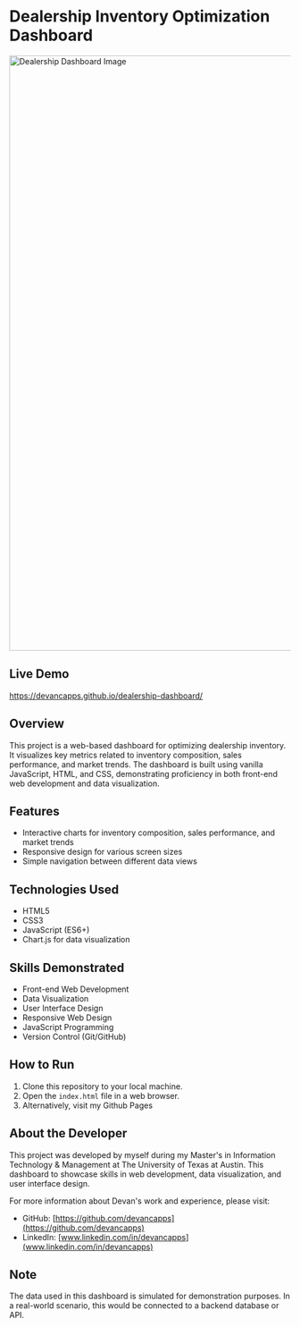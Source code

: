 # Dealership Inventory Optimization Dashboard

<img width="1065" alt="Dealership Dashboard Image" src="https://github.com/user-attachments/assets/ef6bffba-d694-4353-b50b-44ab45fc43db">


## Live Demo
https://devancapps.github.io/dealership-dashboard/

## Overview
This project is a web-based dashboard for optimizing dealership inventory. It visualizes key metrics related to inventory composition, sales performance, and market trends. The dashboard is built using vanilla JavaScript, HTML, and CSS, demonstrating proficiency in both front-end web development and data visualization.

## Features
- Interactive charts for inventory composition, sales performance, and market trends
- Responsive design for various screen sizes
- Simple navigation between different data views

## Technologies Used
- HTML5
- CSS3
- JavaScript (ES6+)
- Chart.js for data visualization

## Skills Demonstrated
- Front-end Web Development
- Data Visualization
- User Interface Design
- Responsive Web Design
- JavaScript Programming
- Version Control (Git/GitHub)

## How to Run
1. Clone this repository to your local machine.
2. Open the `index.html` file in a web browser.
3. Alternatively, visit my Github Pages

## About the Developer
This project was developed by myself during my Master's in Information Technology & Management at The University of Texas at Austin. This dashboard to showcase skills in web development, data visualization, and user interface design.

For more information about Devan's work and experience, please visit:
- GitHub: [https://github.com/devancapps](https://github.com/devancapps)
- LinkedIn: [www.linkedin.com/in/devancapps](www.linkedin.com/in/devancapps)

## Note
The data used in this dashboard is simulated for demonstration purposes. In a real-world scenario, this would be connected to a backend database or API.
